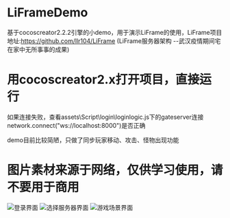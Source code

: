 # LiFrameDemo
基于cocoscreator2.2.2引擎的小demo，用于演示LiFrame的使用，LiFrame项目地址:https://github.com/llr104/LiFrame (LiFrame服务器架构 --武汉疫情期间宅在家中无所事事的成果)

# 用cocoscreator2.x打开项目，直接运行

  如果连接失败，查看assets\Script\login\loginlogic.js下的gateserver连接network.connect("ws://localhost:8000")是否正确
  
  demo目前比较简陋，只做了同步玩家移动、攻击、怪物出现功能
# 图片素材来源于网络，仅供学习使用，请不要用于商用

![登录界面](https://github.com/llr104/LiFrameDemo/1.png)
![选择服务器界面](https://github.com/llr104/LiFrameDemo/2.png)
![游戏场景界面](https://github.com/llr104/LiFrameDemo/3.png)
